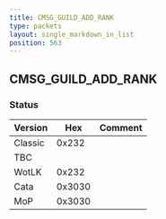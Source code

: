 ```yaml
---
title: CMSG_GUILD_ADD_RANK
type: packets
layout: single_markdown_in_list
position: 563
---
```


## CMSG_GUILD_ADD_RANK

### Status

Version    | Hex        | Comment
---------- | ---------- | ---------- 
Classic    | 0x232      | 
TBC        |            |
WotLK      | 0x232      | 
Cata       | 0x3030     | 
MoP        | 0x3030     | 